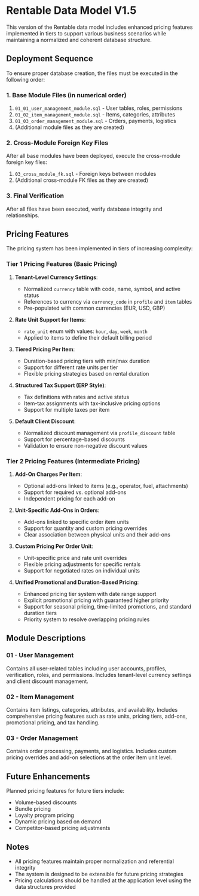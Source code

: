 # Rentable Data Model V1.5

This version of the Rentable data model includes enhanced pricing features implemented in tiers to support various business scenarios while maintaining a normalized and coherent database structure.

## Deployment Sequence

To ensure proper database creation, the files must be executed in the following order:

### 1. Base Module Files (in numerical order)
1. `01_01_user_management_module.sql` - User tables, roles, permissions
2. `01_02_item_management_module.sql` - Items, categories, attributes
3. `01_03_order_management_module.sql` - Orders, payments, logistics
4. (Additional module files as they are created)

### 2. Cross-Module Foreign Key Files
After all base modules have been deployed, execute the cross-module foreign key files:
1. `03_cross_module_fk.sql` - Foreign keys between modules
2. (Additional cross-module FK files as they are created)

### 3. Final Verification
After all files have been executed, verify database integrity and relationships.

## Pricing Features

The pricing system has been implemented in tiers of increasing complexity:

### Tier 1 Pricing Features (Basic Pricing)

1. **Tenant-Level Currency Settings**:
   - Normalized `currency` table with code, name, symbol, and active status
   - References to currency via `currency_code` in `profile` and `item` tables
   - Pre-populated with common currencies (EUR, USD, GBP)

2. **Rate Unit Support for Items**:
   - `rate_unit` enum with values: `hour`, `day`, `week`, `month`
   - Applied to items to define their default billing period

3. **Tiered Pricing Per Item**:
   - Duration-based pricing tiers with min/max duration
   - Support for different rate units per tier
   - Flexible pricing strategies based on rental duration

4. **Structured Tax Support (ERP Style)**:
   - Tax definitions with rates and active status
   - Item-tax assignments with tax-inclusive pricing options
   - Support for multiple taxes per item

5. **Default Client Discount**:
   - Normalized discount management via `profile_discount` table
   - Support for percentage-based discounts
   - Validation to ensure non-negative discount values

### Tier 2 Pricing Features (Intermediate Pricing)

1. **Add-On Charges Per Item**:
   - Optional add-ons linked to items (e.g., operator, fuel, attachments)
   - Support for required vs. optional add-ons
   - Independent pricing for each add-on

2. **Unit-Specific Add-Ons in Orders**:
   - Add-ons linked to specific order item units
   - Support for quantity and custom pricing overrides
   - Clear association between physical units and their add-ons

3. **Custom Pricing Per Order Unit**:
   - Unit-specific price and rate unit overrides
   - Flexible pricing adjustments for specific rentals
   - Support for negotiated rates on individual units

4. **Unified Promotional and Duration-Based Pricing**:
   - Enhanced pricing tier system with date range support
   - Explicit promotional pricing with guaranteed higher priority
   - Support for seasonal pricing, time-limited promotions, and standard duration tiers
   - Priority system to resolve overlapping pricing rules

## Module Descriptions

### 01 - User Management
Contains all user-related tables including user accounts, profiles, verification, roles, and permissions. Includes tenant-level currency settings and client discount management.

### 02 - Item Management
Contains item listings, categories, attributes, and availability. Includes comprehensive pricing features such as rate units, pricing tiers, add-ons, promotional pricing, and tax handling.

### 03 - Order Management
Contains order processing, payments, and logistics. Includes custom pricing overrides and add-on selections at the order item unit level.

## Future Enhancements

Planned pricing features for future tiers include:
- Volume-based discounts
- Bundle pricing
- Loyalty program pricing
- Dynamic pricing based on demand
- Competitor-based pricing adjustments

## Notes
- All pricing features maintain proper normalization and referential integrity
- The system is designed to be extensible for future pricing strategies
- Pricing calculations should be handled at the application level using the data structures provided
